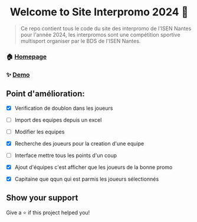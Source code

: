 <h1 align="center">Welcome to Site Interpromo 2024 👋</h1>
<p>
</p>

> Ce repo contient tous le code du site des interpromo de l'ISEN Nantes pour l'année 2024, les interpromos sont une compétition sportive multisport organiser par le BDS de l'ISEN Nantes.

### 🏠 [Homepage](https://interpromo.appen.fr)

### ✨ [Demo](https://interpromo.appen.fr)

## Point d'amélioration:
- [x] Verification de doublon dans les joueurs

- [ ] Import des equipes depuis un excel

- [ ] Modifier les equipes

- [x] Recherche des joueurs pour la creation d'une equipe

- [ ] Interface mettre tous les points d'un coup

- [x] Ajout d'équipes c'est afficher que les joueurs de la bonne promo

- [x] Capitaine que qqun qui est parmis les joueurs sélectionnés

## Show your support

Give a ⭐️ if this project helped you!